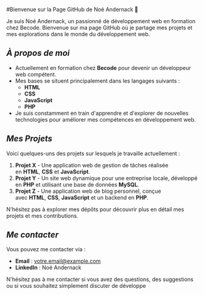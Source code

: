 #Bienvenue sur la Page GitHub de Noé Andernack 👋

Je suis Noé Andernack, un passionné de développement web en formation chez Becode. Bienvenue sur ma page GitHub où je partage mes projets et mes explorations dans le monde du développement web.

***À propos de moi***
---------------

-   Actuellement en formation chez **Becode** pour devenir un développeur web compétent.
-   Mes bases se situent principalement dans les langages suivants :
    -   **HTML**
    -   **CSS**
    -   **JavaScript**
    -   **PHP**
-   Je suis constamment en train d'apprendre et d'explorer de nouvelles technologies pour améliorer mes compétences en développement web.

***Mes Projets***
-----------

Voici quelques-uns des projets sur lesquels je travaille actuellement :

1.  **Projet X** - Une application web de gestion de tâches réalisée en **HTML**, **CSS** et **JavaScript**.
2.  **Projet Y** - Un site web dynamique pour une entreprise locale, développé en **PHP** et utilisant une base de données **MySQL**.
3.  **Projet Z** - Une application web de blog personnel, conçue avec **HTML**, **CSS**, **JavaScript** et un backend en **PHP**.

N'hésitez pas à explorer mes dépôts pour découvrir plus en détail mes projets et mes contributions.

***Me contacter***
------------

Vous pouvez me contacter via :

-   **Email** : votre.email@example.com
-   **LinkedIn** : Noé Andernack

N'hésitez pas à me contacter si vous avez des questions, des suggestions ou si vous souhaitez simplement discuter de développe
